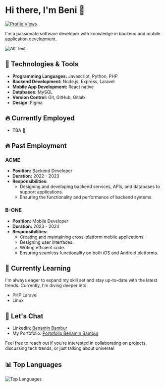 # Hi there, I'm Beni 👋
[![Profile Views](https://komarev.com/ghpvc/?username=benib3&color=blueviolet)](https://github.com/benib3)

I'm a passionate software developer with knowledge in backend and mobile application development.

![Alt Text](https://media.giphy.com/media/Cd7Y7tJ4pHbGM/giphy.gif)

## 🔧 Technologies & Tools
- **Programming Languages:** Javascript, Python, PHP
- **Backend Development:** Node.js, Express, Laravel
- **Mobile App Development:** React native
- **Databases:** MySQL
- **Version Control:** Git, GitHub, Gitlab
- **Design:** Figma


## 🔥 Currently Employed 
- TBA 👀
## 🔥 Past Employment

### ACME
- **Position:** Backend Developer
- **Duration:** 2022 - 2023
- **Responsibilities:** 
  - Designing and developing backend services, APIs, and databases to support applications.
  - Ensuring the functionality and performance of backend systems.

### B-ONE
- **Position:** Mobile Developer
- **Duration:** 2023 - 2024
- **Responsibilities:** 
  - Creating and maintaining cross-platform mobile applications.
  - Designing user interfaces.
  - Writing efficient code.
  - Ensuring seamless functionality on both iOS and Android platforms.
  
## 🌱 Currently Learning
I'm always eager to expand my skill set and stay up-to-date with the latest trends. Currently, I'm diving deeper into:
- PHP Laravel
- Linux

## 💬 Let's Chat
- LinkedIn: [Benamin Bambur](https://www.linkedin.com/in/benamin-bambur)
- My Portofolio: [Portofolio Benamin Bambur](https://benaminbambur.com)

Feel free to reach out if you're interested in collaborating on projects, discussing tech trends, or just talking about universe!

## 📊 Top Languages
![Top Languages](https://github-readme-stats.vercel.app/api/top-langs/?username=benib3&layout=compact&theme=dark)
